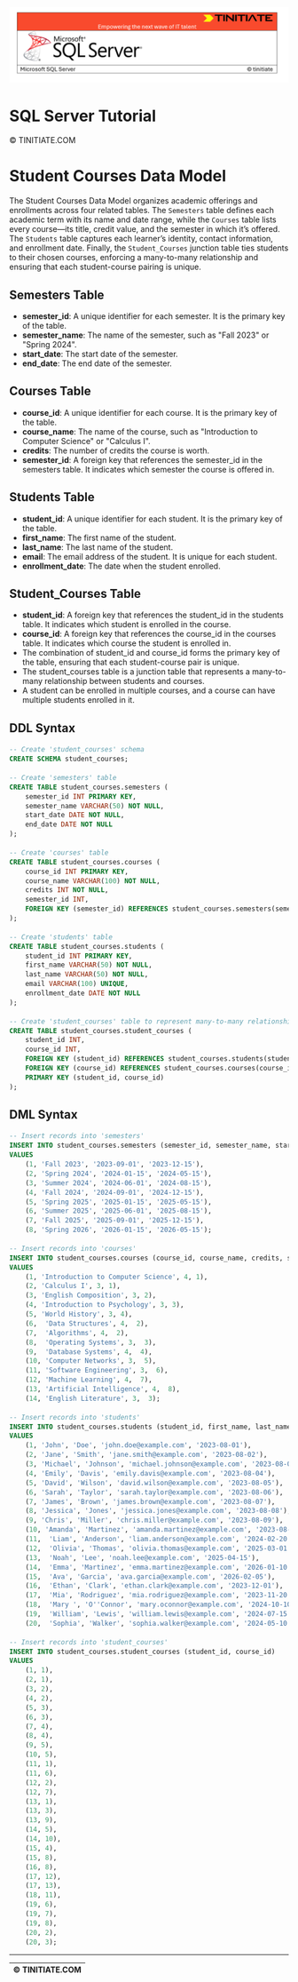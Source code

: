 ![SQLServer Tinitiate Image](../sqlserver-sql/sqlserver.png)

# SQL Server Tutorial

&copy; TINITIATE.COM

# Student Courses Data Model
The Student Courses Data Model organizes academic offerings and enrollments across four related tables. The `Semesters` table defines each academic term with its name and date range, while the `Courses` table lists every course—its title, credit value, and the semester in which it’s offered. The `Students` table captures each learner’s identity, contact information, and enrollment date. Finally, the `Student_Courses` junction table ties students to their chosen courses, enforcing a many-to-many relationship and ensuring that each student-course pairing is unique.

## Semesters Table 
* **semester_id**: A unique identifier for each semester. It is the primary key of the table.
* **semester_name**: The name of the semester, such as "Fall 2023" or "Spring 2024".
* **start_date**: The start date of the semester.
* **end_date**: The end date of the semester.
## Courses Table
* **course_id**: A unique identifier for each course. It is the primary key of the table.
* **course_name**: The name of the course, such as "Introduction to Computer Science" or "Calculus I".
* **credits**: The number of credits the course is worth.
* **semester_id**: A foreign key that references the semester_id in the semesters table. It indicates which semester the course is offered in.
## Students Table
* **student_id**: A unique identifier for each student. It is the primary key of the table.
* **first_name**: The first name of the student.
* **last_name**: The last name of the student.
* **email**: The email address of the student. It is unique for each student.
* **enrollment_date**: The date when the student enrolled.
## Student_Courses Table
* **student_id**: A foreign key that references the student_id in the students table. It indicates which student is enrolled in the course.
* **course_id**: A foreign key that references the course_id in the courses table. It indicates which course the student is enrolled in.
* The combination of student_id and course_id forms the primary key of the table, ensuring that each student-course pair is unique.
* The student_courses table is a junction table that represents a many-to-many relationship between students and courses. 
* A student can be enrolled in multiple courses, and a course can have multiple students enrolled in it.
 
## DDL Syntax
```sql
-- Create 'student_courses' schema
CREATE SCHEMA student_courses;

-- Create 'semesters' table
CREATE TABLE student_courses.semesters (
    semester_id INT PRIMARY KEY,
    semester_name VARCHAR(50) NOT NULL,
    start_date DATE NOT NULL,
    end_date DATE NOT NULL
);

-- Create 'courses' table
CREATE TABLE student_courses.courses (
    course_id INT PRIMARY KEY,
    course_name VARCHAR(100) NOT NULL,
    credits INT NOT NULL,
    semester_id INT,
    FOREIGN KEY (semester_id) REFERENCES student_courses.semesters(semester_id)
);

-- Create 'students' table
CREATE TABLE student_courses.students (
    student_id INT PRIMARY KEY,
    first_name VARCHAR(50) NOT NULL,
    last_name VARCHAR(50) NOT NULL,
    email VARCHAR(100) UNIQUE,
    enrollment_date DATE NOT NULL
);

-- Create 'student_courses' table to represent many-to-many relationship between students and courses
CREATE TABLE student_courses.student_courses (
    student_id INT,
    course_id INT,
    FOREIGN KEY (student_id) REFERENCES student_courses.students(student_id),
    FOREIGN KEY (course_id) REFERENCES student_courses.courses(course_id),
    PRIMARY KEY (student_id, course_id)
);
```

## DML Syntax
```sql 
-- Insert records into 'semesters'
INSERT INTO student_courses.semesters (semester_id, semester_name, start_date, end_date)
VALUES
    (1, 'Fall 2023', '2023-09-01', '2023-12-15'),
    (2, 'Spring 2024', '2024-01-15', '2024-05-15'),
    (3, 'Summer 2024', '2024-06-01', '2024-08-15'),
    (4, 'Fall 2024', '2024-09-01', '2024-12-15'),
    (5, 'Spring 2025', '2025-01-15', '2025-05-15'),
    (6, 'Summer 2025', '2025-06-01', '2025-08-15'),
    (7, 'Fall 2025', '2025-09-01', '2025-12-15'),
    (8, 'Spring 2026', '2026-01-15', '2026-05-15');

-- Insert records into 'courses'
INSERT INTO student_courses.courses (course_id, course_name, credits, semester_id)
VALUES
    (1, 'Introduction to Computer Science', 4, 1),
    (2, 'Calculus I', 3, 1),
    (3, 'English Composition', 3, 2),
    (4, 'Introduction to Psychology', 3, 3),
    (5, 'World History', 3, 4),
    (6,  'Data Structures', 4,  2),
    (7,  'Algorithms', 4,  2),
    (8,  'Operating Systems', 3,  3),
    (9,  'Database Systems', 4,  4),
    (10, 'Computer Networks', 3,  5),
    (11, 'Software Engineering', 3,  6),
    (12, 'Machine Learning', 4,  7),
    (13, 'Artificial Intelligence', 4,  8),
    (14, 'English Literature', 3,  3);

-- Insert records into 'students'
INSERT INTO student_courses.students (student_id, first_name, last_name, email, enrollment_date)
VALUES
    (1, 'John', 'Doe', 'john.doe@example.com', '2023-08-01'),
    (2, 'Jane', 'Smith', 'jane.smith@example.com', '2023-08-02'),
    (3, 'Michael', 'Johnson', 'michael.johnson@example.com', '2023-08-03'),
    (4, 'Emily', 'Davis', 'emily.davis@example.com', '2023-08-04'),
    (5, 'David', 'Wilson', 'david.wilson@example.com', '2023-08-05'),
    (6, 'Sarah', 'Taylor', 'sarah.taylor@example.com', '2023-08-06'),
    (7, 'James', 'Brown', 'james.brown@example.com', '2023-08-07'),
    (8, 'Jessica', 'Jones', 'jessica.jones@example.com', '2023-08-08'),
    (9, 'Chris', 'Miller', 'chris.miller@example.com', '2023-08-09'),
    (10, 'Amanda', 'Martinez', 'amanda.martinez@example.com', '2023-08-10'),
    (11,  'Liam', 'Anderson', 'liam.anderson@example.com', '2024-02-20'),
    (12,  'Olivia', 'Thomas', 'olivia.thomas@example.com', '2025-03-01'),
    (13,  'Noah', 'Lee', 'noah.lee@example.com', '2025-04-15'),
    (14,  'Emma', 'Martinez', 'emma.martinez@example.com', '2026-01-10'),
    (15,  'Ava', 'Garcia', 'ava.garcia@example.com', '2026-02-05'),
    (16,  'Ethan', 'Clark', 'ethan.clark@example.com', '2023-12-01'),
    (17,  'Mia', 'Rodriguez', 'mia.rodriguez@example.com', '2023-11-20'),
    (18,  'Mary ', 'O''Connor', 'mary.oconnor@example.com', '2024-10-10'),
    (19,  'William', 'Lewis', 'william.lewis@example.com', '2024-07-15'),
    (20,  'Sophia', 'Walker', 'sophia.walker@example.com', '2024-05-10');

-- Insert records into 'student_courses'
INSERT INTO student_courses.student_courses (student_id, course_id)
VALUES
    (1, 1),
    (2, 1),
    (3, 2),
    (4, 2),
    (5, 3),
    (6, 3),
    (7, 4),
    (8, 4),
    (9, 5),
    (10, 5),
    (11, 1),
    (11, 6),
    (12, 2),
    (12, 7),
    (13, 1),
    (13, 3),
    (13, 9),
    (14, 5),
    (14, 10),
    (15, 4),
    (15, 8),
    (16, 8),
    (17, 12),
    (17, 13),
    (18, 11), 
    (19, 6),
    (19, 7),
    (19, 8), 
    (20, 2),
    (20, 3);
```

***
| &copy; TINITIATE.COM |
|----------------------|
